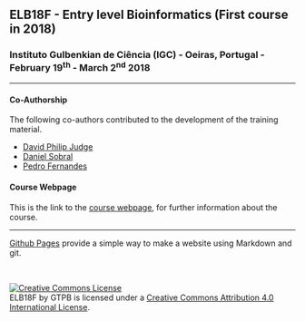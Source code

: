 ## ELB18F - Entry level Bioinformatics (First course in 2018)

###  Instituto Gulbenkian de Ciência (IGC) - Oeiras, Portugal - February 19<sup>th</sup> - March 2<sup>nd</sup> 2018

---

#### Co-Authorship

The following co-authors contributed to the development of the training material.

* [David Philip Judge](https://github.com/dpjudge)
* [Daniel Sobral](https://github.com/dsobral)
* [Pedro Fernandes](https://github.com/Pfern)

#### Course Webpage
This is the link to the [course webpage](http://gtpb.igc.gulbenkian.pt/bicourses/2018/ELB18F/), for further information about the course.

---

[Github Pages](https://pages.github.com) provide a simple way to make a website using Markdown and git.

<br>

<a rel="license" href="http://creativecommons.org/licenses/by/4.0/"><img alt="Creative Commons License" style="border-width:0" src="https://i.creativecommons.org/l/by/4.0/88x31.png" /></a><br /><span xmlns:dct="http://purl.org/dc/terms/" property="dct:title">ELB18F</span> by <span xmlns:cc="http://creativecommons.org/ns#" property="cc:attributionName">GTPB</span> is licensed under a <a rel="license" href="http://creativecommons.org/licenses/by/4.0/">Creative Commons Attribution 4.0 International License</a>.

